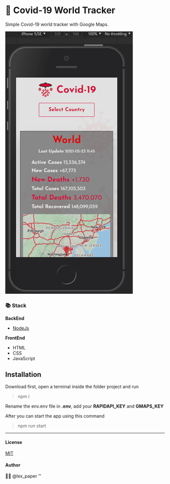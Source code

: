 # 🔴 Covid-19 World Tracker
Simple Covid-19 world tracker with Google Maps.

![Front](/public/imgs/front.gif)

### 📚 Stack
**BackEnd**
- [NodeJs](https://nodejs.org/)

**FrontEnd**
- HTML
- CSS
- JavaScript

## Installation
Download first, open a terminal inside the folder project and run
> npm i

Rename the env.env file in **.env**, add your **RAPIDAPI_KEY** and **GMAPS_KEY** 


After you can start the app using this command
> npm run start
***
#### License
[MIT](https://choosealicense.com/licenses/mit/)

#### Author
🤍🔥 @lex_paper ™️
